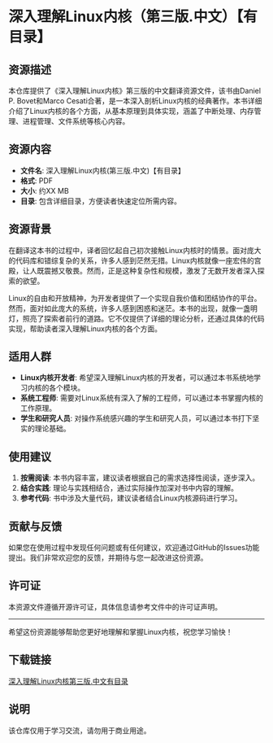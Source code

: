 # 深入理解Linux内核（第三版.中文）【有目录】

## 资源描述

本仓库提供了《深入理解Linux内核》第三版的中文翻译资源文件，该书由Daniel P. Bovet和Marco Cesati合著，是一本深入剖析Linux内核的经典著作。本书详细介绍了Linux内核的各个方面，从基本原理到具体实现，涵盖了中断处理、内存管理、进程管理、文件系统等核心内容。

## 资源内容

- **文件名**: 深入理解Linux内核(第三版.中文)【有目录】
- **格式**: PDF
- **大小**: 约XX MB
- **目录**: 包含详细目录，方便读者快速定位所需内容。

## 资源背景

在翻译这本书的过程中，译者回忆起自己初次接触Linux内核时的情景。面对庞大的代码库和错综复杂的关系，许多人感到茫然无措。Linux内核就像一座宏伟的宫殿，让人既震撼又敬畏。然而，正是这种复杂性和规模，激发了无数开发者深入探索的欲望。

Linux的自由和开放精神，为开发者提供了一个实现自我价值和团结协作的平台。然而，面对如此庞大的系统，许多人感到困惑和迷茫。本书的出现，就像一盏明灯，照亮了探索者前行的道路。它不仅提供了详细的理论分析，还通过具体的代码实现，帮助读者深入理解Linux内核的各个方面。

## 适用人群

- **Linux内核开发者**: 希望深入理解Linux内核的开发者，可以通过本书系统地学习内核的各个模块。
- **系统工程师**: 需要对Linux系统有深入了解的工程师，可以通过本书掌握内核的工作原理。
- **学生和研究人员**: 对操作系统感兴趣的学生和研究人员，可以通过本书打下坚实的理论基础。

## 使用建议

1. **按需阅读**: 本书内容丰富，建议读者根据自己的需求选择性阅读，逐步深入。
2. **结合实践**: 理论与实践相结合，通过实际操作加深对书中内容的理解。
3. **参考代码**: 书中涉及大量代码，建议读者结合Linux内核源码进行学习。

## 贡献与反馈

如果您在使用过程中发现任何问题或有任何建议，欢迎通过GitHub的Issues功能提出。我们非常欢迎您的反馈，并期待与您一起改进这份资源。

## 许可证

本资源文件遵循开源许可证，具体信息请参考文件中的许可证声明。

---

希望这份资源能够帮助您更好地理解和掌握Linux内核，祝您学习愉快！

## 下载链接
[深入理解Linux内核第三版.中文有目录](https://pan.quark.cn/s/9fd75c68ea89)

## 说明

该仓库仅用于学习交流，请勿用于商业用途。
